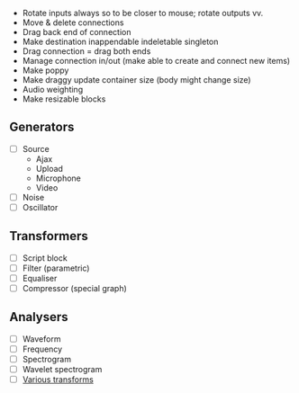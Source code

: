 * Rotate inputs always so to be closer to mouse; rotate outputs vv.
* Move & delete connections
* Drag back end of connection
* Make destination inappendable indeletable singleton
* Drag connection = drag both ends
* Manage connection in/out (make able to create and connect new items)
* Make poppy
* Make draggy update container size (body might change size)
* Audio weighting
* Make resizable blocks


## Generators

* [ ] Source
	* Ajax
	* Upload
	* Microphone
	* Video
* [ ] Noise
* [ ] Oscillator

## Transformers

* [ ] Script block
* [ ] Filter (parametric)
* [ ] Equaliser
* [ ] Compressor (special graph)

## Analysers

* [ ] Waveform
* [ ] Frequency
* [ ] Spectrogram
* [ ] Wavelet spectrogram
* [ ] [Various transforms](https://en.wikipedia.org/wiki/Wigner_distribution_function)
